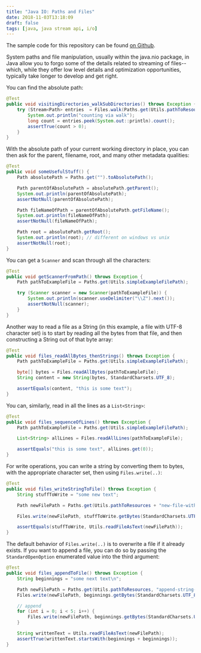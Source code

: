 ```yaml
---
title: "Java IO: Paths and Files"
date: 2018-11-03T13:18:09
draft: false
tags: [java, java stream api, i/o]
---
```


The sample code for this repository can be found [on Github](https://github.com/nfisher23/iodemos).

System paths and file manipulation, usually within the java.nio package, in Java allow you to forgo some of the details related to streaming of files--which, while they offer low level details and optimization opportunities, typically take longer to develop and get right.

You can find the absolute path:

```java
@Test
public void visitingDirectories_walkSubDirectories() throws Exception {
    try (Stream<Path> entries  = Files.walk(Paths.get(Utils.pathToResources))) {
        System.out.println("counting via walk");
        long count = entries.peek(System.out::println).count();
        assertTrue(count > 0);
    }
}

```

With the absolute path of your current working directory in place, you can then ask for the parent, filename, root, and many other metadata qualities:

```java
@Test
public void someUsefulStuff() {
    Path absolutePath = Paths.get("").toAbsolutePath();

    Path parentOfAbsolutePath = absolutePath.getParent();
    System.out.println(parentOfAbsolutePath);
    assertNotNull(parentOfAbsolutePath);

    Path fileNameOfPath = parentOfAbsolutePath.getFileName();
    System.out.println(fileNameOfPath);
    assertNotNull(fileNameOfPath);

    Path root = absolutePath.getRoot();
    System.out.println(root); // different on windows vs unix
    assertNotNull(root);
}

```

You can get a `Scanner` and scan through all the characters:

```java
@Test
public void getScannerFromPath() throws Exception {
    Path pathToExampleFile = Paths.get(Utils.simpleExampleFilePath);

    try (Scanner scanner = new Scanner(pathToExampleFile)) {
        System.out.println(scanner.useDelimiter("\\Z").next());
        assertNotNull(scanner);
    }
}

```

Another way to read a file as a String (in this example, a file with UTF-8 character set) is to start by reading all the bytes from that file, and then constructing a String out of that byte array:

```java
@Test
public void files_readAllBytes_thenStrings() throws Exception {
    Path pathToExampleFile = Paths.get(Utils.simpleExampleFilePath);

    byte[] bytes = Files.readAllBytes(pathToExampleFile);
    String content = new String(bytes, StandardCharsets.UTF_8);

    assertEquals(content, "this is some text");
}

```

You can, similarly, read in all the lines as a `List<String>`:

```java
@Test
public void files_sequenceOfLines() throws Exception {
    Path pathToExampleFile = Paths.get(Utils.simpleExampleFilePath);

    List<String> allLines = Files.readAllLines(pathToExampleFile);

    assertEquals("this is some text", allLines.get(0));
}

```

For write operations, you can write a string by converting them to bytes, with the appropriate character set, then using `Files.write(..)`:

```java
@Test
public void files_writeStringToFile() throws Exception {
    String stuffToWrite = "some new text";

    Path newFilePath = Paths.get(Utils.pathToResources + "new-file-with-text.txt");

    Files.write(newFilePath, stuffToWrite.getBytes(StandardCharsets.UTF_8));

    assertEquals(stuffToWrite, Utils.readFileAsText(newFilePath));
}

```

The default behavior of `Files.write(..)` is to overwrite a file if it already exists. If you want to append a file, you can do so by passing the `StandardOpenOption` enumerated value into the third argument:

```java
@Test
public void files_appendToFile() throws Exception {
    String beginnings = "some next text\n";

    Path newFilePath = Paths.get(Utils.pathToResources, "append-string-ex.txt");
    Files.write(newFilePath, beginnings.getBytes(StandardCharsets.UTF_8));

    // append
    for (int i = 0; i < 5; i++) {
        Files.write(newFilePath, beginnings.getBytes(StandardCharsets.UTF_8), StandardOpenOption.APPEND);
    }

    String writtenText = Utils.readFileAsText(newFilePath);
    assertTrue(writtenText.startsWith(beginnings + beginnings));
}

```
